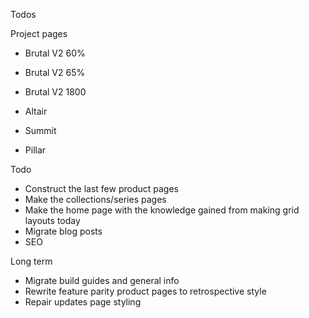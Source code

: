 Todos 

Project pages
- Brutal V2 60%
- Brutal V2 65%
- Brutal V2 1800

- Altair
- Summit
- Pillar

Todo
- Construct the last few product pages
- Make the collections/series pages
- Make the home page with the knowledge gained from making grid layouts today
- Migrate blog posts
- SEO

Long term
- Migrate build guides and general info
- Rewrite feature parity product pages to retrospective style
- Repair updates page styling
